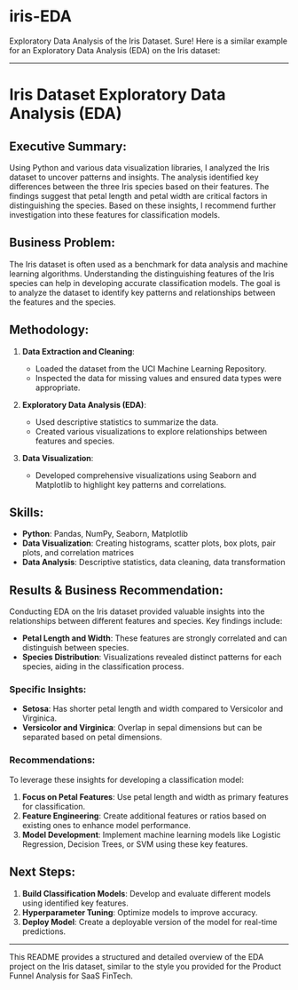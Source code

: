 # iris-EDA
Exploratory Data Analysis of the Iris Dataset.
Sure! Here is a similar example for an Exploratory Data Analysis (EDA) on the Iris dataset:

---

# Iris Dataset Exploratory Data Analysis (EDA)

## Executive Summary:
Using Python and various data visualization libraries, I analyzed the Iris dataset to uncover patterns and insights. The analysis identified key differences between the three Iris species based on their features. The findings suggest that petal length and petal width are critical factors in distinguishing the species. Based on these insights, I recommend further investigation into these features for classification models.

## Business Problem:
The Iris dataset is often used as a benchmark for data analysis and machine learning algorithms. Understanding the distinguishing features of the Iris species can help in developing accurate classification models. The goal is to analyze the dataset to identify key patterns and relationships between the features and the species.

## Methodology:
1. **Data Extraction and Cleaning**:
    - Loaded the dataset from the UCI Machine Learning Repository.
    - Inspected the data for missing values and ensured data types were appropriate.

2. **Exploratory Data Analysis (EDA)**:
    - Used descriptive statistics to summarize the data.
    - Created various visualizations to explore relationships between features and species.

3. **Data Visualization**:
    - Developed comprehensive visualizations using Seaborn and Matplotlib to highlight key patterns and correlations.

## Skills:
- **Python**: Pandas, NumPy, Seaborn, Matplotlib
- **Data Visualization**: Creating histograms, scatter plots, box plots, pair plots, and correlation matrices
- **Data Analysis**: Descriptive statistics, data cleaning, data transformation

## Results & Business Recommendation:
Conducting EDA on the Iris dataset provided valuable insights into the relationships between different features and species. Key findings include:
- **Petal Length and Width**: These features are strongly correlated and can distinguish between species.
- **Species Distribution**: Visualizations revealed distinct patterns for each species, aiding in the classification process.

### Specific Insights:
- **Setosa**: Has shorter petal length and width compared to Versicolor and Virginica.
- **Versicolor and Virginica**: Overlap in sepal dimensions but can be separated based on petal dimensions.

### Recommendations:
To leverage these insights for developing a classification model:
1. **Focus on Petal Features**: Use petal length and width as primary features for classification.
2. **Feature Engineering**: Create additional features or ratios based on existing ones to enhance model performance.
3. **Model Development**: Implement machine learning models like Logistic Regression, Decision Trees, or SVM using these key features.

## Next Steps:
1. **Build Classification Models**: Develop and evaluate different models using identified key features.
2. **Hyperparameter Tuning**: Optimize models to improve accuracy.
3. **Deploy Model**: Create a deployable version of the model for real-time predictions.

---

This README provides a structured and detailed overview of the EDA project on the Iris dataset, similar to the style you provided for the Product Funnel Analysis for SaaS FinTech.
